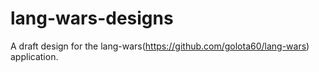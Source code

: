 # lang-wars-designs
A draft design for the lang-wars(https://github.com/golota60/lang-wars) application.
